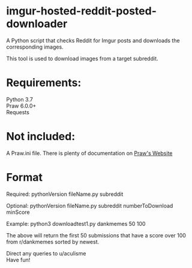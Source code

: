 imgur-hosted-reddit-posted-downloader
=====================================

A Python script that checks Reddit for Imgur posts and downloads the corresponding images.

This tool is used to download images from a target subreddit.  

# Requirements:
Python 3.7  
Praw 6.0.0+  
Requests  

# Not included:
A Praw.ini file. There is plenty of documentation on [Praw's Website](https://praw.readthedocs.io)

# Format
Required: pythonVersion fileName.py subreddit  

Optional: pythonVersion fileName.py subreddit numberToDownload minScore  

Example: python3 downloadtest1.py dankmemes 50 100  

The above will return the first 50 submissions that have a score over 100 from r/dankmemes sorted by newest.  

Direct any queries to u/aculisme  
Have fun!